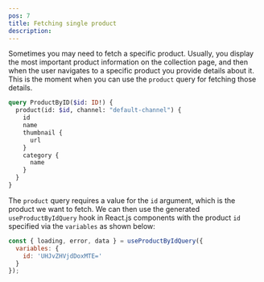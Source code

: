 ```yaml
---
pos: 7
title: Fetching single product 
description: 
---
```


Sometimes you may need to fetch a specific product. Usually, you display the most important product information on the collection page, and then when the user navigates to a specific product you provide details about it. This is the moment when you can use the `product` query for fetching those details.

```graphql
query ProductByID($id: ID!) {
  product(id: $id, channel: "default-channel") {
    id
    name
    thumbnail {
      url
    }
    category {
      name
    }
  }
}
```

The `product` query requires a value for the `id` argument, which is the product we want to fetch. We can then use the generated `useProductByIdQuery` hook in React.js components with the product `id` specified via the `variables` as shown below:

```js
const { loading, error, data } = useProductByIdQuery({ 
  variables: { 
    id: 'UHJvZHVjdDoxMTE=' 
  } 
});
```
